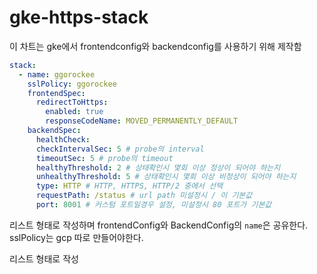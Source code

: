 # gke-https-stack

이 차트는 gke에서 frontendconfig와 backendconfig를 사용하기 위해 제작함

```yaml
stack:
  - name: ggorockee
    sslPolicy: ggorockee
    frontendSpec:
      redirectToHttps:
        enabled: true
        responseCodeName: MOVED_PERMANENTLY_DEFAULT
    backendSpec:
      healthCheck:
      checkIntervalSec: 5 # probe의 interval
      timeoutSec: 5 # probe의 timeout
      healthyThreshold: 2 # 상태확인시 몇회 이상 정상이 되어야 하는지
      unhealthyThreshold: 5 # 상태확인시 몇회 이상 비정상이 되어야 하는지
      type: HTTP # HTTP, HTTPS, HTTP/2 중에서 선택
      requestPath: /status # url path 미설정시 / 이 기본값
      port: 8001 # 커스텀 포트일경우 설정, 미설정시 80 포트가 기본값
```

리스트 형태로 작성하며 frontendConfig와 BackendConfig의 `name`은 공유한다.  
sslPolicy는 gcp 따로 만들어야한다.


리스트 형태로 작성